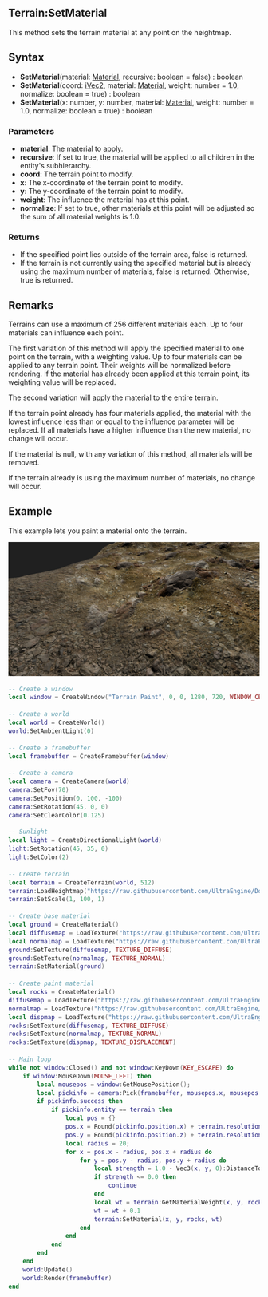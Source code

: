 ## Terrain:SetMaterial

This method sets the terrain material at any point on the heightmap.

## Syntax
- **SetMaterial**(material: [Material](Material.md), recursive: boolean = false) : boolean
- **SetMaterial**(coord: [iVec2](iVec2.md), material: [Material](Material.md), weight: number = 1.0, normalize: boolean = true) : boolean
- **SetMaterial**(x: number, y: number, material: [Material](Material.md), weight: number = 1.0, normalize: boolean = true) : boolean

### Parameters
- **material**: The material to apply.
- **recursive**: If set to true, the material will be applied to all children in the entity's subhierarchy.
- **coord**: The terrain point to modify.
- **x**: The x-coordinate of the terrain point to modify.
- **y**: The y-coordinate of the terrain point to modify.
- **weight**: The influence the material has at this point.
- **normalize**: If set to true, other materials at this point will be adjusted so the sum of all material weights is 1.0.

### Returns
- If the specified point lies outside of the terrain area, false is returned.
- If the terrain is not currently using the specified material but is already using the maximum number of materials, false is returned. Otherwise, true is returned.

## Remarks
Terrains can use a maximum of 256 different materials each. Up to four materials can influence each point.

The first variation of this method will apply the specified material to one point on the terrain, with a weighting value. Up to four materials can be applied to any terrain point. Their weights will be normalized before rendering. If the material has already been applied at this terrain point, its weighting value will be replaced.

The second variation will apply the material to the entire terrain.

If the terrain point already has four materials applied, the material with the lowest influence less than or equal to the influence parameter will be replaced. If all materials have a higher influence than the new material, no change will occur.

If the material is null, with any variation of this method, all materials will be removed.

If the terrain already is using the maximum number of materials, no change will occur.

## Example

This example lets you paint a material onto the terrain.

![Terrain Example](https://raw.githubusercontent.com/Leadwerks/Documentation/master/Images/terrain_setmaterial.jpg)

```lua
-- Create a window
local window = CreateWindow("Terrain Paint", 0, 0, 1280, 720, WINDOW_CENTER | WINDOW_TITLEBAR)

-- Create a world
local world = CreateWorld()
world:SetAmbientLight(0)

-- Create a framebuffer
local framebuffer = CreateFramebuffer(window)

-- Create a camera
local camera = CreateCamera(world)
camera:SetFov(70)
camera:SetPosition(0, 100, -100)
camera:SetRotation(45, 0, 0)
camera:SetClearColor(0.125)

-- Sunlight
local light = CreateDirectionalLight(world)
light:SetRotation(45, 35, 0)
light:SetColor(2)

-- Create terrain
local terrain = CreateTerrain(world, 512)
terrain:LoadHeightmap("https://raw.githubusercontent.com/UltraEngine/Documentation/master/Assets/Terrain/512.r16")
terrain:SetScale(1, 100, 1)

-- Create base material
local ground = CreateMaterial()
local diffusemap = LoadTexture("https://raw.githubusercontent.com/UltraEngine/Documentation/master/Assets/Materials/Ground/river_small_rocks_diff_4k.dds")
local normalmap = LoadTexture("https://raw.githubusercontent.com/UltraEngine/Documentation/master/Assets/Materials/Ground/river_small_rocks_nor_gl_4k.dds")
ground:SetTexture(diffusemap, TEXTURE_DIFFUSE)
ground:SetTexture(normalmap, TEXTURE_NORMAL)
terrain:SetMaterial(ground)

-- Create paint material
local rocks = CreateMaterial()
diffusemap = LoadTexture("https://raw.githubusercontent.com/UltraEngine/Documentation/master/Assets/Materials/Ground/Rocks_Dirt_Ground_2k.dds")
normalmap = LoadTexture("https://raw.githubusercontent.com/UltraEngine/Documentation/master/Assets/Materials/Ground/Rocks_Dirt_Ground_2k_dot3.dds")
local dispmap = LoadTexture("https://raw.githubusercontent.com/UltraEngine/Documentation/master/Assets/Materials/Ground/Rocks_Dirt_Ground_2k_disp.dds")
rocks:SetTexture(diffusemap, TEXTURE_DIFFUSE)
rocks:SetTexture(normalmap, TEXTURE_NORMAL)
rocks:SetTexture(dispmap, TEXTURE_DISPLACEMENT)

-- Main loop
while not window:Closed() and not window:KeyDown(KEY_ESCAPE) do
    if window:MouseDown(MOUSE_LEFT) then
        local mousepos = window:GetMousePosition();
        local pickinfo = camera:Pick(framebuffer, mousepos.x, mousepos.y);
        if pickinfo.success then
            if pickinfo.entity == terrain then
                local pos = {}
                pos.x = Round(pickinfo.position.x) + terrain.resolution.x / 2;
                pos.y = Round(pickinfo.position.z) + terrain.resolution.y / 2;
                local radius = 20;
                for x = pos.x - radius, pos.x + radius do
                    for y = pos.y - radius, pos.y + radius do
                        local strength = 1.0 - Vec3(x, y, 0):DistanceToPoint(Vec3(pos.x, pos.y, 0)) / radius;
                        if strength <= 0.0 then
                            continue
                        end
                        local wt = terrain:GetMaterialWeight(x, y, rocks)
                        wt = wt + 0.1
                        terrain:SetMaterial(x, y, rocks, wt)
                    end
                end
            end
        end
    end
    world:Update()
    world:Render(framebuffer)
end
```

